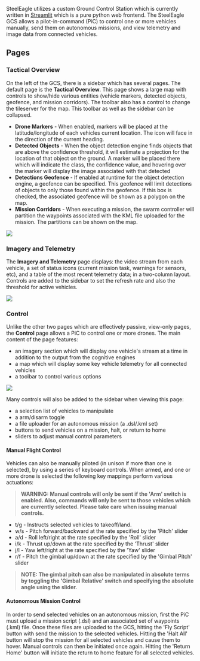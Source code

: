 SteelEagle utilizes a custom Ground Control Station which is currently written in [Streamlit](https://streamlit.io) which is a pure python web frontend. The SteelEagle GCS allows a pilot-in-command (PiC) to control one or more vehicles manually, send them on autonomous missions, and view telemetry and image data from connected vehicles.

## Pages


### Tactical Overview
On the left of the GCS, there is a sidebar which has several pages. The default page is the __Tactical Overview__. This page shows a large map with controls to show/hide various entities (vehicle markers, detected objects, geofence, and mission corridors). The toolbar also has a control to change the tileserver for the map. This toolbar as well as the sidebar can be collapsed.

* __Drone Markers__ - When enabled, markers will be placed at the latitude/longitude of each vehicles current location. The icon will face in the direction of the current heading.
* __Detected Objects__ - When the object detection engine finds objects that are above the confidence threshold, it will estimate a projection for the location of that object on the ground. A marker will be placed there which will indicate the class, the confidence value, and hovering over the marker will display the image associated with that detected
* __Detections Geofence__ - If enabled at runtime for the object detection engine, a geofence can be specified. This geofence will limit detections of objects to only those found within the geofence. If this box is checked, the associated geofence will be shown as a polygon on the map.
* __Mission Corridors__ - When executing a mission, the swarm controller will partition the waypoints associated with the KML file uploaded for the mission. The partitions can be shown on the map.

<img src="../assets/gcs/overview.png">

### Imagery and Telemetry

The __Imagery and Telemetry__ page displays: the video stream from each vehicle, a set of status icons (current mission task, warnings for sensors, etc), and a table of the most recent telemetry data; in a two-column layout. Controls are added to the sidebar to set the refresh rate and also the threshold for active vehicles.

<img src="../assets/gcs/imagery.png">


### Control

Unlike the other two pages which are effectively passive, view-only pages, the __Control__ page allows a PiC to control one or more drones.  The main content of the page features:
* an imagery section which will display one vehicle's stream at a time in addition to the output from the cognitive engines
* a map which will display some key vehicle telemetry for all connected vehicles
* a toolbar to control various options

<img src="../assets/gcs/control.png">


Many controls will also be added to the sidebar when viewing this page:
* a selection list of vehicles to manipulate
* a arm/disarm toggle
* a file uploader for an autonomous mission (a .dsl/.kml set)
* buttons to send vehicles on a mission, halt, or return to home
* sliders to adjust manual control parameters

#### Manual Flight Control
Vehicles can also be manually piloted (in unison if more than one is selected), by using a series of keyboard controls. When armed, and one or more drone is selected the following key mappings perform various actuations:

> __WARNING: Manual controls will only be sent if the 'Arm' switch is enabled. Also, commands will only be sent to those vehicles which are currently selected. Please take care when issuing manual controls.__

* t/g - Instructs selected vehicles to takeoff/land.
* w/s - Pitch forward/backward at the rate specified by the 'Pitch' slider
* a/d - Roll left/right at the rate specified by the 'Roll' slider
* i/k - Thrust up/down at the rate specified by the 'Thrust' slider
* j/l - Yaw left/right at the rate specified by the 'Yaw' slider
* r/f - Pitch the gimbal up/down at the rate specified by the 'Gimbal Pitch' slider

> __NOTE: The gimbal pitch can also be manipulated in absolute terms by toggling the 'Gimbal Relative' switch and specifying the absolute angle using the slider.__

#### Autonomous Mission Control

In order to send selected vehicles on an autonomous mission, first the PiC must upload a mission script (.dsl) and an associated set of waypoints (.kml) file. Once these files are uploaded to the GCS, hitting the 'Fly Script' button with send the mission to the selected vehicles. Hitting the 'Halt All' button will stop the mission for all selected vehicles and cause them to hover. Manual controls can then be initiated once again.  Hitting the 'Return Home' button will initiate the return to home feature for all selected vehicles.

